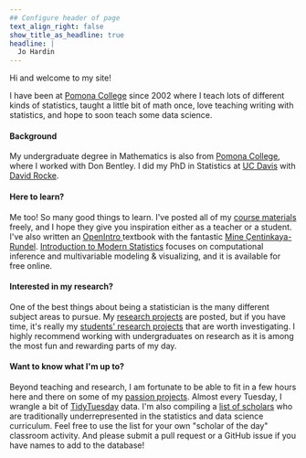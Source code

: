 ```yaml
---
## Configure header of page
text_align_right: false
show_title_as_headline: true
headline: |
  Jo Hardin 
---
```


<!-- this is a subheadline -->
Hi and welcome to my site! 

I have been at <a href = "https://www.pomona.edu/academics/departments/mathematics">Pomona College</a> since 2002 where I teach lots of different kinds of statistics, taught a little bit of math once, love teaching writing with statistics, and hope to soon teach some data science.

<h4> Background </h4>
My undergraduate degree in Mathematics is also from <a href = "https://www.pomona.edu/academics/departments/mathematics">Pomona College</a>, where I worked with Don Bentley.  I did my PhD in Statistics at <a href="https://statistics.ucdavis.edu/">UC Davis</a> with <a href = "http://dmrocke.ucdavis.edu/">David Rocke</a>.

<h4>Here to learn?</h4>
Me too!
So many good things to learn.
I've posted all of my <a href="/courses/">course materials</a> freely, and I hope they give you inspiration either as a teacher or a student.
I've also written an <a href="https://www.openintro.org/">OpenIntro </a> textbook with the fantastic <a href="http://www2.stat.duke.edu/~mc301/">Mine Çentinkaya-Rundel</a>. <a href="https://www.openintro.org/book/ims/">Introduction to Modern Statistics</a> focuses on computational inference and multivariable modeling & visualizing, and it is available for free online.

<h4>Interested in my research?</h4>
One of the best things about being a statistician is the many different subject areas to pursue.  My <a href="/research/">research projects</a> are posted, but if you have time, it's really my <a href="/research/">students' research projects</a> that are worth investigating.  I highly recommend working with undergraduates on research as it is among the most fun and rewarding parts of my day.

<h4>Want to know what I'm up to?</h4>
Beyond teaching and research, I am fortunate to be able to fit in a few hours here and there on some of my <a href="/project/">passion projects</a>.  Almost every Tuesday, I wrangle a bit of <a href="/project/tidytuesday">TidyTuesday</a> data.  I'm also compiling a <a href="/project/curv">list of scholars</a> who are traditionally underrepresented in the statistics and data science curriculum.  Feel free to use the list for your own "scholar of the day" classroom activity.  And please submit a pull request or a GitHub issue if you have names to add to the database!